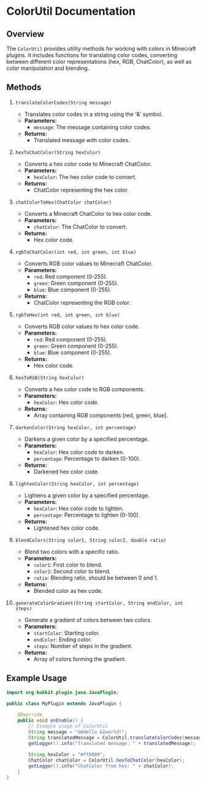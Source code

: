 # ColorUtil Documentation

## Overview
The `ColorUtil` provides utility methods for working with colors in Minecraft plugins. It includes functions for translating color codes, converting between different color representations (hex, RGB, ChatColor), as well as color manipulation and blending.

## Methods

1. `translateColorCodes(String message)`
   - Translates color codes in a string using the '&' symbol.
   - **Parameters:** 
     - `message`: The message containing color codes.
   - **Returns:** 
     - Translated message with color codes.

2. `hexToChatColor(String hexColor)`
   - Converts a hex color code to Minecraft ChatColor.
   - **Parameters:** 
     - `hexColor`: The hex color code to convert.
   - **Returns:** 
     - ChatColor representing the hex color.

3. `chatColorToHex(ChatColor chatColor)`
   - Converts a Minecraft ChatColor to hex color code.
   - **Parameters:** 
     - `chatColor`: The ChatColor to convert.
   - **Returns:** 
     - Hex color code.

4. `rgbToChatColor(int red, int green, int blue)`
   - Converts RGB color values to Minecraft ChatColor.
   - **Parameters:** 
     - `red`: Red component (0-255).
     - `green`: Green component (0-255).
     - `blue`: Blue component (0-255).
   - **Returns:** 
     - ChatColor representing the RGB color.

5. `rgbToHex(int red, int green, int blue)`
   - Converts RGB color values to hex color code.
   - **Parameters:** 
     - `red`: Red component (0-255).
     - `green`: Green component (0-255).
     - `blue`: Blue component (0-255).
   - **Returns:** 
     - Hex color code.

6. `hexToRGB(String hexColor)`
   - Converts a hex color code to RGB components.
   - **Parameters:** 
     - `hexColor`: Hex color code.
   - **Returns:** 
     - Array containing RGB components [red, green, blue].

7. `darkenColor(String hexColor, int percentage)`
   - Darkens a given color by a specified percentage.
   - **Parameters:** 
     - `hexColor`: Hex color code to darken.
     - `percentage`: Percentage to darken (0-100).
   - **Returns:** 
     - Darkened hex color code.

8. `lightenColor(String hexColor, int percentage)`
   - Lightens a given color by a specified percentage.
   - **Parameters:** 
     - `hexColor`: Hex color code to lighten.
     - `percentage`: Percentage to lighten (0-100).
   - **Returns:** 
     - Lightened hex color code.

9. `blendColors(String color1, String color2, double ratio)`
   - Blend two colors with a specific ratio.
   - **Parameters:** 
     - `color1`: First color to blend.
     - `color2`: Second color to blend.
     - `ratio`: Blending ratio, should be between 0 and 1.
   - **Returns:** 
     - Blended color as hex code.

10. `generateColorGradient(String startColor, String endColor, int steps)`
    - Generate a gradient of colors between two colors.
    - **Parameters:** 
      - `startColor`: Starting color.
      - `endColor`: Ending color.
      - `steps`: Number of steps in the gradient.
    - **Returns:** 
      - Array of colors forming the gradient.

## Example Usage

```java
import org.bukkit.plugin.java.JavaPlugin;

public class MyPlugin extends JavaPlugin {
    
    @Override
    public void onEnable() {
        // Example usage of ColorUtil
        String message = "&6Hello &2world!";
        String translatedMessage = ColorUtil.translateColorCodes(message);
        getLogger().info("Translated message: " + translatedMessage);
        
        String hexColor = "#ff0000";
        ChatColor chatColor = ColorUtil.hexToChatColor(hexColor);
        getLogger().info("ChatColor from hex: " + chatColor);
    }
}
